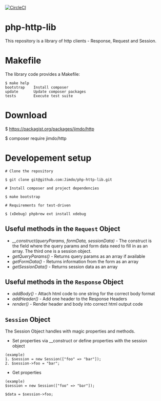 [![CircleCI](https://circleci.com/gh/Jimdo/php-http-lib/tree/master.svg?style=svg)](https://circleci.com/gh/Jimdo/php-http-lib/tree/master)

# php-http-lib

This repository is a library of http clients - Response, Request and Session.

# Makefile

The library code provides a Makefile:

```
$ make help
bootstrap    Install composer
update       Update composer packages
tests        Execute test suite
```

# Download

$ https://packagist.org/packages/jimdo/http

$ composer require jimdo/http

# Developement setup

```
# Clone the repository

$ git clone git@github.com:Jimdo/php-http-lib.git

# Install composer and project dependencies

$ make bootstrap

# Requirements for test-driven

$ (xDebug) phpbrew ext install xdebug
```

## Useful methods in the `Request` Object

- <i>__construct(queryParams, formData, sessionData)</i> - The construct is the field where the query params and form data need to fill in as an array. The third one is a session object.
- <i>getQueryParams()</i> - Returns query params as an array if available
- <i>getFormData()</i> - Returns information from the form as an array
- <i>getSessionData()</i> - Returns session data as an array

## Useful methods in the `Response` Object

- <i>addBody()</i> - Attach html code to one string for the correct body format
- <i>addHeader()</i> - Add one header to the Response Headers
- <i>render()</i> - Render header and body into correct html output code

## `Session` Object

The Session Object handles with magic properties and methods.

- Set properties via __construct or define properties with the session object

```
(example)
1. $session = new Session(["foo" => "bar"]);
2. $session->foo = "bar";
```

- Get properties

```
(example)
$session = new Session(["foo" => "bar"]);

$data = $session->foo;
```